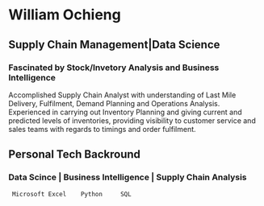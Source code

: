 # William Ochieng
## Supply Chain Management|Data Science
### Fascinated by Stock/Invetory Analysis and Business Intelligence
Accomplished Supply Chain Analyst with understanding of Last Mile Delivery, Fulfilment, Demand Planning and Operations Analysis. Experienced in carrying out Inventory Planning and giving current and predicted levels of inventories, providing visibility to customer service and sales teams with regards to timings and order fulfilment.

## Personal Tech Backround
### Data Scince | Business Intelligence | Supply Chain Analysis
     Microsoft Excel    Python     SQL

